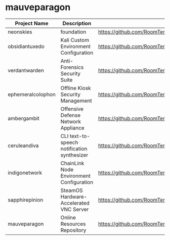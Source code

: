 # mauveparagon

Project Name | Description | URL  
------------- | ------------- | ------------- |  
neonskies | foundation | https://github.com/RoomTemperatureIQ/neonskies  
obsidiantuxedo | Kali Custom Environment Configuration | https://github.com/RoomTemperatureIQ/obsidiantuxedo  
verdantwarden | Anti-Forensics Security Suite | https://github.com/RoomTemperatureIQ/verdantwarden  
ephemeralcolophon | Offline Kiosk Security Management | https://github.com/RoomTemperatureIQ/ephemeralcolophon  
ambergambit | Offensive Defense Network Appliance | https://github.com/RoomTemperatureIQ/ambergambit  
ceruleandiva | CLI text-to-speech notification synthesizer | https://github.com/RoomTemperatureIQ/ceruleandiva  
indigonetwork | ChainLink Node Environment Configuration | https://github.com/RoomTemperatureIQ/indigonetwork  
sapphirepinion | SteamOS Hardware-Accelerated VNC Server | https://github.com/RoomTemperatureIQ/sapphirepinion  
mauveparagon | Online Resources Repository | https://github.com/RoomTemperatureIQ/mauveparagon  
